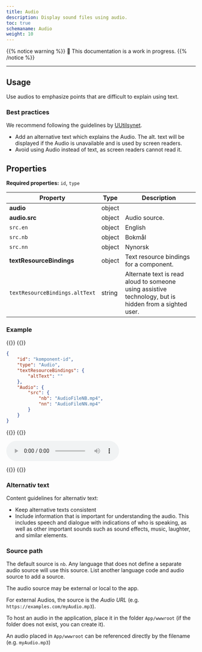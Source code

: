 ```yaml
---
title: Audio
description: Display sound files using audio.
toc: true
schemaname: Audio
weight: 10
---
```


{{% notice warning %}}
🚧 This documentation is a work in progress.
{{% /notice %}}

---

## Usage

Use audios to emphasize points that are difficult to explain using text.

### Best practices

We recommend following the guidelines by [UUtilsynet](https://www.uutilsynet.no/veiledning/video-og-lydopptak/232#lydopptak).

- Add an alternative text which explains the Audio. The alt. text will be displayed if the Audio is unavailable and is used by screen readers.
- Avoid using Audio instead of text, as screen readers cannot read it.

## Properties

**Required properties:** `id`, `type`

| **Property**                   | **Type** | **Description**                                                                                        |
| ------------------------------ | -------- | ------------------------------------------------------------------------------------------------------ |
| <b>audio</b>                   | object   |                                                                                                        |
| <b>audio.src</b>               | object   | Audio source.                                                                                          |
| `src.en`                       | object   | English                                                                                                |
| `src.nb`                       | object   | Bokmål                                                                                                 |
| `src.nn`                       | object   | Nynorsk                                                                                                |
| <b>textResourceBindings</b>    | object   | Text resource bindings for a component.                                                                |
| `textResourceBindings.altText` | string   | Alternate text is read aloud to someone using assistive technology, but is hidden from a sighted user. |

### Example

{{<content-version-selector classes="border-box">}}
{{<content-version-container version-label="Code">}}
```json
{
    "id": "komponent-id",
    "type": "Audio",
    "textResourceBindings": {
        "altText": ""
    },
    "Audio": {
        "src": {
            "nb": "AudioFileNB.mp4",
            "nn": "AudioFileNN.mp4"
        }
    }
}

```
{{</content-version-container>}}
{{<content-version-container version-label="Design">}}

<audio
      controls
      id={id}
    >
      <source src={audioSrc} />
      <track
        kind='captions'
        src={audioSrc}
        srcLang={languageKey}
        label={altText}
      />
</audio>

{{</content-version-container>}}
{{</content-version-selector>}}

### Alternativ text

Content guidelines for alternativ text:

- Keep alternative texts consistent
- Include information that is important for understanding the audio. This includes speech and dialogue with indications of who is speaking, as well as other important sounds such as sound effects, music, laughter, and similar elements.

### Source path

The default source is `nb`. Any language that does not define a separate audio source will use this source.
List another language code and audio source to add a source.

The audio source may be external or local to the app.

For external Audios, the source is the _Audio URL_ (e.g. `https://examples.com/myAudio.mp3`).

To host an audio in the application, place it in the folder `App/wwwroot` (if the folder does not exist, you can create it).

An audio placed in `App/wwwroot` can be referenced directly by the filename (e.g. `myAudio.mp3`)


